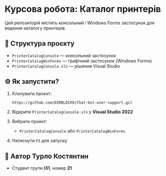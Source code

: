 # Курсова робота: Каталог принтерів

Цей репозиторій містить консольний і Windows Forms застосунок для ведення каталогу принтерів.

## 📁 Структура проєкту

- `PrinterCatalogConsole` — консольний застосунок
- `PrinterCatalogWinForms` — графічний застосунок (Windows Forms)
- `PrinterCatalogConsole.sln` — рішення Visual Studio

## ⚙️ Як запустити?

1. Клонувати проєкт:
    ```bash
    https://github.com/DIRBLOCK9/Chat-bot-user-support.git
    ```

2. Відкрити `PrinterCatalogConsole.sln` у **Visual Studio 2022**

3. Вибрати проект:
    - `PrinterCatalogConsole` або `PrinterCatalogWinForms`

4. Натиснути `F5` для запуску

## 📌 Автор Турло Костянтин 

- Студент групи **I31**, номер **21**
